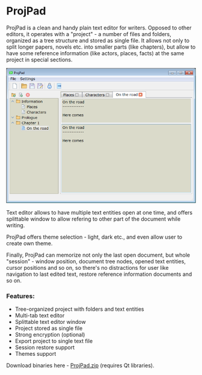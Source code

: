 # ProjPad
ProjPad is a clean and handy plain text editor for writers. Opposed to other editors, it operates with a "project" - a number of files and folders, organized as a tree structure and stored as single file. It allows not only to split longer papers, novels etc. into smaller parts (like chapters), but allow to have some reference information (like actors, places, facts) at the same project in special sections.

![ProjPad_Interface](assets/ProjPad_Interface.png)

Text editor allows to have multiple text entities open at one time, and offers splittable window to allow refering to other part of the document while writing.

ProjPad offers theme selection - light, dark etc., and even allow user to create own theme.

Finally, ProjPad can memorize not only the last open document, but whole "session" - window position, document tree nodes, opened text entities, cursor positions and so on, so there's no distractions for user like navigation to last edited text, restore reference information documents and so on.

### Features:
* Tree-organized project with folders and text entities
* Multi-tab text editor
* Splittable text editor window
* Project stored as single file
* Strong encryption (optional)
* Export project to single text file
* Session restore support
* Themes support

Download binaries here - [ProjPad.zip](assets/ProjPad.zip) (requires Qt libraries).
